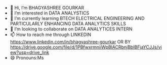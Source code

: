 - 👋 Hi, I’m BHAGYASHREE GOURKAR
- 👀 I’m interested in DATA ANALYSTICS
- 🌱 I’m currently learning BTECH ELECTRICAL ENGINEERING AND PARTICULARLY ENHANCING DATA ANALYTICS SKILLS
- 💞️ I’m looking to collaborate on DATA ANALYTICES INTERN
- 📫 How to reach me through LINKEDIN https://www.linkedin.com/in/bhagyashree-gourkar OR BY https://drive.google.com/file/d/1PBfwxrmniiWpBlACRbnjBbIBFjaYCJJs/view?usp=drive_link
- 😄 Pronouns:Ms
  

<!---
Bhagyashree-web/Bhagyashree-web is a ✨ special ✨ repository because its `README.md` (this file) appears on your GitHub profile.
You can click the Preview link to take a look at your changes.
--->
